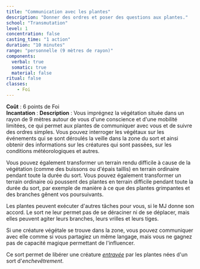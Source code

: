 ```yaml
---
title: "Communication avec les plantes"
description: "Donner des ordres et poser des questions aux plantes."
school: "Transmutation"
level: 1
concentration: false
casting_time: "1 action"
duration: "10 minutes"
range: "personnelle (9 mètres de rayon)"
components:
  verbal: true
  somatic: true
  material: false
ritual: false
classes:
    - Foi
---
```

**Coût** : 6 points de Foi  
**Incantation** : 
**Description** : Vous imprégnez la végétation située dans un rayon de 9 mètres autour de vous d'une conscience et d'une mobilité limitées, ce qui permet aux plantes de communiquer avec vous et de suivre des ordres simples. Vous pouvez interroger les végétaux sur les événements qui se sont déroulés la veille dans la zone du sort et ainsi obtenir des informations sur les créatures qui sont passées, sur les conditions météorologiques et autres.

Vous pouvez également transformer un terrain rendu difficile à cause de la végétation (comme des buissons ou d'épais taillis) en terrain ordinaire pendant toute la durée du sort. Vous pouvez également transformer un terrain ordinaire où poussent des plantes en terrain difficile pendant toute la durée du sort, par exemple de manière à ce que des plantes grimpantes et des branches gênent vos poursuivants.

Les plantes peuvent exécuter d'autres tâches pour vous, si le MJ donne son accord. Le sort ne leur permet pas de se déraciner ni de se déplacer, mais elles peuvent agiter leurs branches, leurs vrilles et leurs tiges.

Si une créature végétale se trouve dans la zone, vous pouvez communiquer avec elle comme si vous partagiez un même langage, mais vous ne gagnez pas de capacité magique permettant de l'influencer.

Ce sort permet de libérer une créature [_entravée_](/gerer-la-sante-du-personnage/#entrave) par les plantes nées d'un sort d'_enchevêtrement_.
